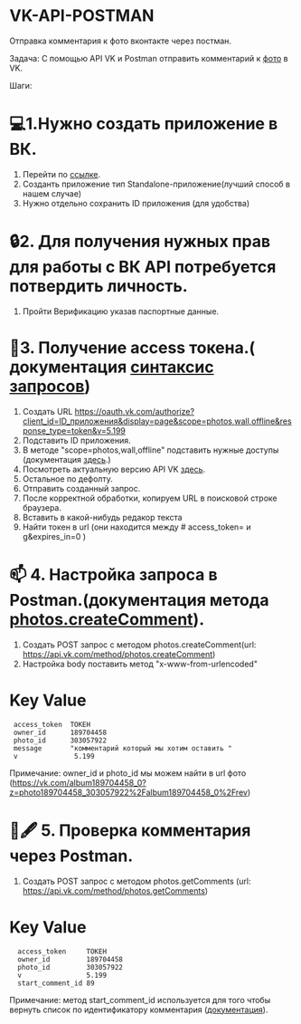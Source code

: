 # VK-API-POSTMAN
Отправка комментария к фото вконтакте через постман.

Задача: С помощью API VK и Postman отправить комментарий к [фото](https://vk.com/album189704458_0?z=photo189704458_303057922%2Falbum189704458_0%2Frev) в VK.

Шаги:
# 💻1.Нужно создать приложение в ВК.
  1.  Перейти по [ссылке](https://dev.vk.com/ru/mini-apps/management/creating-new-apps?ref=old_admin_panel).
  2.  Созданть приложение  тип Standalone-приложение(лучший способ в нашем случае)
  3.  Нужно отдельно сохранить ID приложения (для удобства)

# 🔒2. Для получения нужных прав для работы с ВК API потребуется потвердить личность.
  1. Пройти Верификацию указав паспортные данные.
  
  # 📩3. Получение access токена.( документация [синтаксис запросов](https://dev.vk.com/ru/api/api-requests))
  1. Создать URL  https://oauth.vk.com/authorize?client_id=ID_приложения&display=page&scope=photos,wall,offline&response_type=token&v=5.199
  2. Подставить  ID приложения.
  3. В методе "scope=photos,wall,offline" подставить нужные доступы (документация [здесь](https://id.vk.com/about/business/go/docs/ru/vkid/latest/vk-id/connection/work-with-user-info/scopes).)
  4. Посмотреть актуальную версию API VK [здесь](https://dev.vk.com/ru/reference/versions).
  5. Остальное по дефолту.
  6. Отправить созданный запрос.
  7. После корректной обработки, копируем URL в поисковой строке браузера.
  8. Вставить в какой-нибудь редакор текста
  9. Найти токен в url (они находится между # access_token= и g&expires_in=0 )

# 📫 4. Настройка запроса в Postman.(документация метода [photos.createComment](https://dev.vk.com/ru/method/photos.createComment)).
  1. Создать POST запрос с методом photos.createComment(url: https://api.vk.com/method/photos.createComment)
  2. Настройка body поставить метод "x-www-from-urlencoded"
 
   #   Key           Value
     access_token  ТОКЕН                         
     owner_id      189704458                         
     photo_id      303057922                          
     message       "комментарий который мы хотим оставить "   
     v              5.199
 Примечание: owner_id и photo_id мы можем найти в url фото (https://vk.com/album189704458_0?z=photo189704458_303057922%2Falbum189704458_0%2Frev)


# 📜🖋  5. Проверка комментария через Postman.
   1. Создать POST запрос с методом photos.getComments (url: https://api.vk.com/method/photos.getComments)
   #    Key             Value
      access_token     ТОКЕН                         
      owner_id         189704458                         
      photo_id         303057922                            
      v                5.199
      start_comment_id 89
 Примечание: метод start_comment_id используется для того чтобы вернуть список по идентификатору комментария ([документация](https://dev.vk.com/ru/method/wall.getComments)).


   

   

